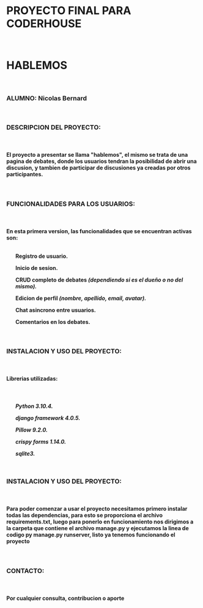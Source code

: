 <H1>PROYECTO FINAL PARA CODERHOUSE</H1>
<BR>
<H1>HABLEMOS</H1>
<BR>
<H3>ALUMNO: Nicolas Bernard</H3>
<br>
<h3>DESCRIPCION DEL PROYECTO:</h3>
<br>
<h4>El proyecto a presentar se llama <b>"hablemos"</b>, el mismo se trata de una pagina de debates, donde los usuarios
tendran la posibilidad de abrir una discusion, y tambien de participar de discusiones ya creadas por otros participantes.</h4>
<BR>
<h3><b>FUNCIONALIDADES PARA LOS USUARIOS:</b></h3>
<br>
<h4>En esta primera version, las funcionalidades que se encuentran activas son:
<br>
<br>
<ul>Registro de usuario.</ul>
<ul>Inicio de sesion.</ul>
<ul>CRUD completo de debates <i>(dependiendo si es el dueño o no del mismo).</i></ul>
<ul>Edicion de perfil <i>(nombre, apellido, email, avatar).</i></ul>
<ul>Chat asincrono entre usuarios.</ul>
<ul>Comentarios en los debates.</ul>
</h4>
<br>
<h3><b>INSTALACION Y USO DEL PROYECTO:</b></h3>
<br>
<h4>Librerias utilizadas:</h4>
<br>
<h4>
<ul><b><i> Python 3.10.4.</b></i></ul>
<ul><b><i> django framework 4.0.5.</b></i></ul>
<ul><b><i> Pillow 9.2.0.</b></i></ul>
<ul><b><i> crispy forms 1.14.0.</b></i></ul>
<ul><b><i> sqlite3.</b></i></ul>
<br>
<h3><b>INSTALACION Y USO DEL PROYECTO:</b></h3>
<br>
<h4>Para poder comenzar a usar el proyecto necesitamos primero instalar todas las dependencias, para esto se proporciona
el archivo <b>requirements.txt,</b> luego para ponerlo en funcionamiento nos dirigimos a la carpeta que contiene el archivo
<b>manage.py</b> y ejecutamos la linea de codigo <b>py manage.py runserver</b>, listo ya tenemos funcionando el proyecto</h4>
<br>
<h3>CONTACTO:</h3>
<br>
<h4>Por cualquier consulta, contribucion o aporte</h4>